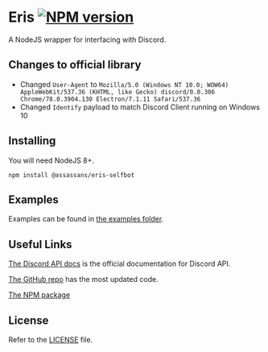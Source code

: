Eris [![NPM version](https://img.shields.io/npm/v/@assasans/eris-selfbot.svg?style=flat-square)](https://npmjs.com/package/@assasans/eris-selfbot)
====

A NodeJS wrapper for interfacing with Discord.

Changes to official library
---------------------------

- Changed `User-Agent` to `Mozilla/5.0 (Windows NT 10.0; WOW64) AppleWebKit/537.36 (KHTML, like Gecko) discord/0.0.306 Chrome/78.0.3904.130 Electron/7.1.11 Safari/537.36`
- Changed `Identify` payload to match Discord Client running on Windows 10

Installing
----------

You will need NodeJS 8+.

```
npm install @assassans/eris-selfbot
```

Examples
-----------------

Examples can be found in [the examples folder](https://github.com/Assasans/eris-selfbot/tree/master/examples).

Useful Links
------------

[The Discord API docs](https://discord.com/developers/docs) is the official documentation for Discord API.

[The GitHub repo](https://github.com/Assasans/eris-selfbot) has the most updated code.

[The NPM package](https://npmjs.com/package/@assasans/eris-selfbot)

License
-------

Refer to the [LICENSE](LICENSE) file.
